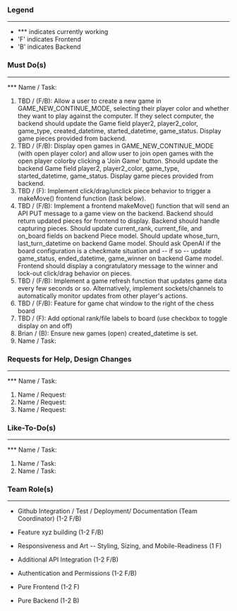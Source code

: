 ### Legend
-----------------------------------------------------------------------------------------------------------------------------------------
* *** indicates currently working
* 'F' indicates Frontend
* 'B' indicates Backend


### Must Do(s)
-----------------------------------------------------------------------------------------------------------------------------------------
*** Name / Task:
1. TBD / (F/B): Allow a user to create a new game in GAME_NEW_CONTINUE_MODE, selecting their player color and whether they want to play against the computer.  If they select computer, the backend should update the Game field player2, player2_color, game_type, created_datetime, started_datetime, game_status. Display game pieces provided from backend.
2. TBD / (F/B): Display open games in GAME_NEW_CONTINUE_MODE (with open player color) and allow user to join open games with the open player colorby clicking a 'Join Game' button.  Should update the backend Game field player2, player2_color, game_type, started_datetime, game_status. Display game pieces provided from backend.
3. TBD / (F): Implement click/drag/unclick piece behavior to trigger a makeMove() frontend function (task below).
4. TBD / (F/B): Implement a frontend makeMove() function that will send an API PUT message to a game view on the backend.  Backend should return updated pieces for frontend to display.  Backend should handle capturing pieces.  Should update current_rank, current_file, and on_board fields on backend Piece model.  Should update whose_turn, last_turn_datetime on backend Game model.  Should ask OpenAI if the board configuration is a checkmate situation and -- if so -- update game_status, ended_datetime, game_winner on backend Game model.   Frontend should display a congratulatory message to the winner and lock-out click/drag behavior on pieces.
5. TBD / (F/B): Implement a game refresh function that updates game data every few seconds or so.  Alternatively, implement sockets/channels to automatically monitor updates from other player's actions.
5. TBD / (F/B): Feature for game chat window to the right of the chess board
6. TBD / (F): Add optional rank/file labels to board (use checkbox to toggle display on and off)
7. Brian / (B): Ensure new games (open) created_datetime is set. 
8. Name / Task: 


### Requests for Help, Design Changes
-----------------------------------------------------------------------------------------------------------------------------------------
*** Name / Task:
1. Name / Request:
2. Name / Request:
3. Name / Request:


### Like-To-Do(s)
-----------------------------------------------------------------------------------------------------------------------------------------
*** Name / Task:
1. Name / Task:
2. Name / Task:


### Team Role(s)
-----------------------------------------------------------------------------------------------------------------------------------------
* Github Integration / Test / Deployment/ Documentation (Team Coordinator) (1-2 F/B)
* Feature xyz building (1-2 F/B)
* Responsiveness and Art -- Styling, Sizing, and Mobile-Readiness (1 F)
* Additional API Integration (1-2 F/B)

* Authentication and Permissions (1-2 F/B)
* Pure Frontend (1-2 F)
* Pure Backend (1-2 B)
